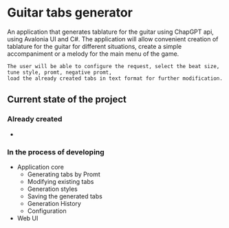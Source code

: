 # Guitar tabs generator
An application that generates tablature for the guitar using ChapGPT api, using Avalonia UI and C#.
The application will allow convenient creation of tablature for the guitar for different situations, create a simple accompaniment or a melody for the main menu of the game.

```
The user will be able to configure the request, select the beat size, tune style, promt, negative promt, 
load the already created tabs in text format for further modification.
```

## Current state of the project
### Already created
- 

### In the process of developing
- Application core
  - Generating tabs by Promt
  - Modifying existing tabs
  - Generation styles
  - Saving the generated tabs
  - Generation History
  - Configuration
- Web UI
